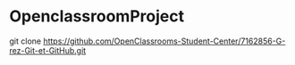 # OpenclassroomProject

git clone https://github.com/OpenClassrooms-Student-Center/7162856-G-rez-Git-et-GitHub.git
